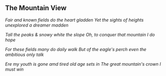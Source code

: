 ## The Mountain View

_Fair and known fields do the heart gladden
Yet the sights of heights unexplored a dreamer madden_

_Tall the peaks & snowy white the slope
Oh, to conquer that mountain I do hope_

_For these fields many do daily walk
But of the eagle's perch even the ambitious only talk_

_Ere my youth is gone amd tired old age sets in
The great mountain's crown I must win_
